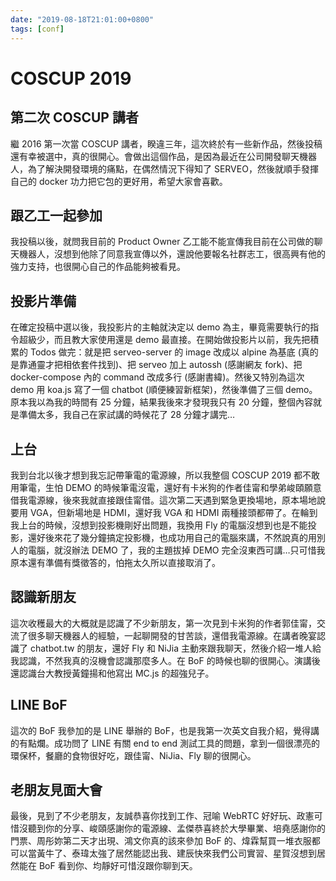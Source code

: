 ```yaml
---
date: "2019-08-18T21:01:00+0800"
tags: [conf]
---
```


# COSCUP 2019

## 第二次 COSCUP 講者

繼 2016 第一次當 COSCUP 講者，睽違三年，這次終於有一些新作品，然後投稿還有幸被選中，真的很開心。會做出這個作品，是因為最近在公司開發聊天機器人，為了解決開發環境的痛點，在偶然情況下得知了 SERVEO，然後就順手發揮自己的 docker 功力把它包的更好用，希望大家會喜歡。

## 跟乙工一起參加

我投稿以後，就問我目前的 Product Owner 乙工能不能宣傳我目前在公司做的聊天機器人，沒想到他除了同意我宣傳以外，還說他要報名社群志工，很高興有他的強力支持，也很開心自己的作品能夠被看見。

## 投影片準備

在確定投稿中選以後，我投影片的主軸就決定以 demo 為主，畢竟需要執行的指令超級少，而且教大家使用還是 demo 最直接。在開始做投影片以前，我先把積累的 Todos 做完：就是把 serveo-server 的 image 改成以 alpine 為基底 (真的是靠通靈才把相依套件找到)、把 serveo 加上 autossh (感謝網友 fork)、把 docker-compose 內的 command 改成多行 (感謝書緯)。然後又特別為這次 demo 用 koa.js 寫了一個 chatbot (順便練習新框架)，然後準備了三個 demo。原本我以為我的時間有 25 分鐘，結果我後來才發現我只有 20 分鐘，整個內容就是準備太多，我自己在家試講的時候花了 28 分鐘才講完…

## 上台

我到台北以後才想到我忘記帶筆電的電源線，所以我整個 COSCUP 2019 都不敢用筆電，生怕 DEMO 的時候筆電沒電，還好有卡米狗的作者佳甯和學弟峻頤願意借我電源線，後來我就直接跟佳甯借。這次第二天遇到緊急更換場地，原本場地說要用 VGA，但新場地是 HDMI，還好我 VGA 和 HDMI 兩種接頭都帶了。在輪到我上台的時候，沒想到投影機剛好出問題，我換用 Fly 的電腦沒想到也是不能投影，還好後來花了幾分鐘搞定投影機，也成功用自己的電腦來講，不然說真的用別人的電腦，就沒辦法 DEMO 了，我的主題拔掉 DEMO 完全沒東西可講…只可惜我原本還有準備有獎徵答的，怕拖太久所以直接取消了。

## 認識新朋友

這次收穫最大的大概就是認識了不少新朋友，第一次見到卡米狗的作者郭佳甯，交流了很多聊天機器人的經驗，一起聊開發的甘苦談，還借我電源線。在講者晚宴認識了 chatbot.tw 的朋友，還好 Fly 和 NiJia 主動來跟我聊天，然後介紹一堆人給我認識，不然我真的沒機會認識那麼多人。在 BoF 的時候也聊的很開心。演講後還認識台大教授黃鐘揚和他寫出 MC.js 的超強兒子。

## LINE BoF

這次的 BoF 我參加的是 LINE 舉辦的 BoF，也是我第一次英文自我介紹，覺得講的有點爛。成功問了 LINE 有關 end to end 測試工具的問題，拿到一個很漂亮的環保杯，餐廳的食物很好吃，跟佳甯、NiJia、Fly 聊的很開心。

## 老朋友見面大會

最後，見到了不少老朋友，友誠恭喜你找到工作、冠喻 WebRTC 好好玩、政憲可惜沒聽到你的分享、峻頤感謝你的電源線、孟傑恭喜終於大學畢業、培堯感謝你的門票、周彤妳第二天才出現、鴻文你真的該來參加 BoF 的、煒霖幫買一堆衣服都可以當黃牛了、泰瑋太強了居然能認出我、建辰快來我們公司實習、星賀沒想到居然能在 BoF 看到你、均靜好可惜沒跟你聊到天。
